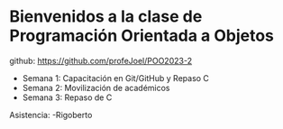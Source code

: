 # Bienvenidos a la clase de Programación Orientada a Objetos


github: https://github.com/profeJoel/POO2023-2

- Semana 1: Capacitación en Git/GitHub y Repaso C
- Semana 2: Movilización de académicos
- Semana 3: Repaso de C


Asistencia: 
-Rigoberto 